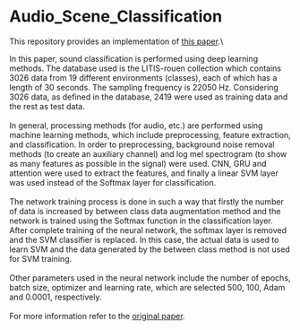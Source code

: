 # Audio_Scene_Classification

This repository provides an implementation of [this paper](https://arxiv.org/pdf/1904.03543).\

In this paper, sound classification is performed using deep learning methods. The database used is the LITIS-rouen collection which contains 3026 data from 19 different environments (classes), each of which has a length of 30 seconds. The sampling frequency is 22050 Hz. Considering 3026 data, as defined in the database, 2419 were used as training data and the rest as test data.\
\
In general, processing methods (for audio, etc.) are performed using machine learning methods, which include preprocessing, feature extraction, and classification. In order to preprocessing, background noise removal methods (to create an auxiliary channel) and log mel spectrogram (to show as many features as possible in the signal) were used. CNN, GRU and attention were used to extract the features, and finally a linear SVM layer was used instead of the Softmax layer for classification.\
\
The network training process is done in such a way that firstly the number of data is increased by between class data augmentation method and the network is trained using the Softmax function in the classification layer. After complete training of the neural network, the softmax layer is removed and the SVM classifier is replaced. In this case, the actual data is used to learn SVM and the data generated by the between class method is not used for SVM training.\
\
Other parameters used in the neural network include the number of epochs, batch size, optimizer and learning rate, which are selected 500, 100, Adam and 0.0001, respectively.\
\
For more information refer to the [original paper](https://arxiv.org/pdf/1904.03543).
